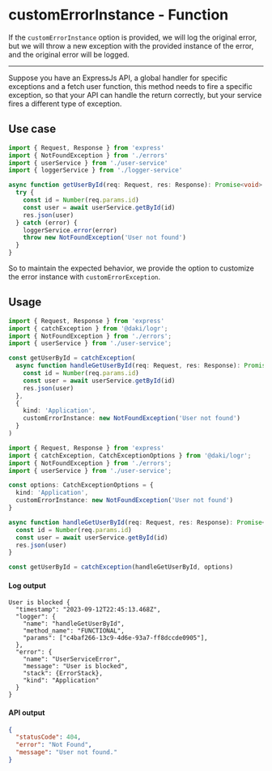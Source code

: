 # customErrorInstance - Function

If the `customErrorInstance` option is provided, we will log the original error, but we will throw a new exception with the provided instance of the error, and the original error will be logged.

---
Suppose you have an ExpressJs API, a global handler for specific exceptions and a fetch user function, this method needs to fire a specific exception, so that your API can handle the return correctly, but your service fires a different type of exception.

## Use case
```typescript
import { Request, Response } from 'express'
import { NotFoundException } from './errors'
import { userService } from './user-service'
import { loggerService } from './logger-service'

async function getUserById(req: Request, res: Response): Promise<void> {
  try {
    const id = Number(req.params.id)
    const user = await userService.getById(id)
    res.json(user)
  } catch (error) {
    loggerService.error(error)
    throw new NotFoundException('User not found')
  }
} 
```

So to maintain the expected behavior, we provide the option to customize the error instance with `customErrorException`.

## Usage
```typescript
import { Request, Response } from 'express'
import { catchException } from '@daki/logr';
import { NotFoundException } from './errors';
import { userService } from './user-service';

const getUserById = catchException(
  async function handleGetUserById(req: Request, res: Response): Promise<void> {
    const id = Number(req.params.id)
    const user = await userService.getById(id)
    res.json(user)
  },
  {
    kind: 'Application',
    customErrorInstance: new NotFoundException('User not found')
  }
)
```

```typescript
import { Request, Response } from 'express'
import { catchException, CatchExceptionOptions } from '@daki/logr';
import { NotFoundException } from './errors';
import { userService } from './user-service';

const options: CatchExceptionOptions = {  
  kind: 'Application',
  customErrorInstance: new NotFoundException('User not found')  
}

async function handleGetUserById(req: Request, res: Response): Promise<void> {
  const id = Number(req.params.id)
  const user = await userService.getById(id)
  res.json(user)
}

const getUserById = catchException(handleGetUserById, options)
```
#### Log output
```text
User is blocked {
  "timestamp": "2023-09-12T22:45:13.468Z",
  "logger": {
    "name": "handleGetUserById",
    "method_name": "FUNCTIONAL",
    "params": ["c4baf266-13c9-4d6e-93a7-ff8dccde0905"],
  },
  "error": {
    "name": "UserServiceError",
    "message": "User is blocked",
    "stack": {ErrorStack},
    "kind": "Application"
  }
}
```

#### API output
```JSON
{
  "statusCode": 404,
  "error": "Not Found",
  "message": "User not found."
}
```